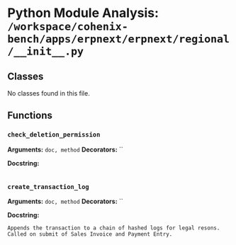 # Python Module Analysis: `/workspace/cohenix-bench/apps/erpnext/erpnext/regional/__init__.py`

## Classes

No classes found in this file.


## Functions

### `check_deletion_permission`
**Arguments:** `doc, method`
**Decorators:** ``

**Docstring:**
```

```
### `create_transaction_log`
**Arguments:** `doc, method`
**Decorators:** ``

**Docstring:**
```
Appends the transaction to a chain of hashed logs for legal resons.
Called on submit of Sales Invoice and Payment Entry.
```

